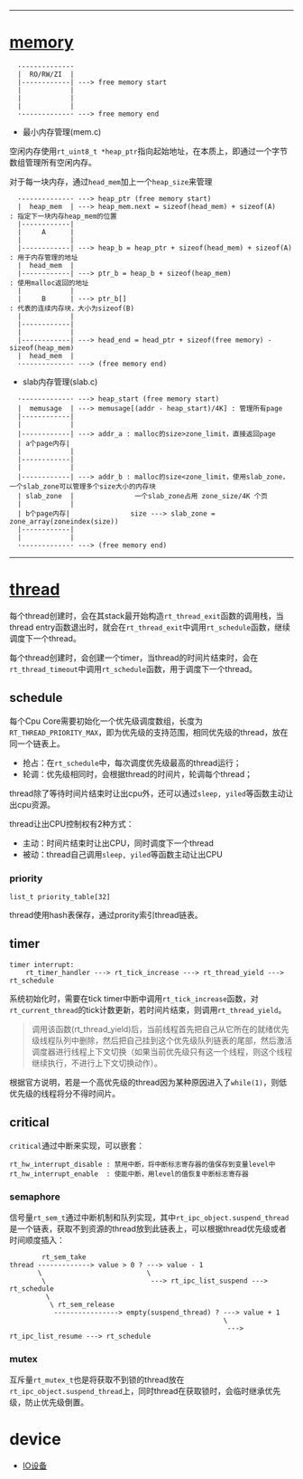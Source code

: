 
---
# [memory](https://www.rt-thread.org/document/site/programming-manual/memory/memory/)

```
  ·------------·
  |  RO/RW/ZI  |
  |------------| ---> free memory start
  |            |
  |            |
  |            |
  ·------------· ---> free memory end
```

- 最小内存管理(mem.c)

空闲内存使用`rt_uint8_t *heap_ptr`指向起始地址，在本质上，即通过一个字节数组管理所有空闲内存。

对于每一块内存，通过`head_mem`加上一个`heap_size`来管理


```
  ·------------· ---> heap_ptr (free memory start)
  |  heap_mem  | ---> heap_mem.next = sizeof(head_mem) + sizeof(A)      : 指定下一块内存heap_mem的位置
  |------------|
  |     A      |
  |            |
  |------------| ---> heap_b = heap_ptr + sizeof(head_mem) + sizeof(A)  : 用于内存管理的地址
  |  head_mem  |
  |------------| ---> ptr_b = heap_b + sizeof(heap_mem)                 : 使用malloc返回的地址
  |            |
  |     B      | ---> ptr_b[]                                           : 代表的连续内存块，大小为sizeof(B)
  |            |
  |------------|
  |            |
  |------------| ---> head_end = head_ptr + sizeof(free memory) - sizeof(heap_mem)
  |  head_mem  |
  ·------------· ---> (free memory end)
```

- slab内存管理(slab.c)

```
  ·------------· ---> heap_start (free memory start)
  |  memusage  | ---> memusage[(addr - heap_start)/4K] : 管理所有page
  |------------|
  |            |
  |------------| ---> addr_a : malloc的size>zone_limit，直接返回page
  | a个page内存|
  |            |
  |------------|
  |            |
  |------------| ---> addr_b : malloc的size<zone_limit，使用slab_zone，一个slab_zone可以管理多个size大小的内存块
  | slab_zone  |               一个slab_zone占用 zone_size/4K 个页
  |            |
  | b个page内存|               size ---> slab_zone = zone_array(zoneindex(size))
  |------------|
  |            |
  ·------------· ---> (free memory end)
```

---
# [thread](https://www.rt-thread.org/document/site/programming-manual/thread/thread/)

每个thread创建时，会在其stack最开始构造`rt_thread_exit`函数的调用栈，当thread entry函数退出时，就会在`rt_thread_exit`中调用`rt_schedule`函数，继续调度下一个thread。

每个thread创建时，会创建一个timer，当thread的时间片结束时，会在`rt_thread_timeout`中调用`rt_schedule`函数，用于调度下一个thread。

## schedule

每个Cpu Core需要初始化一个优先级调度数组，长度为`RT_THREAD_PRIORITY_MAX`，即为优先级的支持范围，相同优先级的thread，放在同一个链表上。

- 抢占：在`rt_schedule`中，每次调度优先级最高的thread运行；
- 轮调：优先级相同时，会根据thread的时间片，轮调每个thread；

thread除了等待时间片结束时让出cpu外，还可以通过`sleep, yiled`等函数主动让出cpu资源。

thread让出CPU控制权有2种方式：

- 主动：时间片结束时让出CPU，同时调度下一个thread
- 被动：thread自己调用`sleep, yiled`等函数主动让出CPU

### priority

```
list_t priority_table[32]
```

thread使用hash表保存，通过prority索引thread链表。

## timer

```
timer interrupt:
    rt_timer_handler ---> rt_tick_increase ---> rt_thread_yield ---> rt_schedule
```

系统初始化时，需要在tick timer中断中调用`rt_tick_increase`函数，对`rt_current_thread`的tick计数更新，若时间片结束，则调用`rt_thread_yield`。

> 调用该函数(rt_thread_yield)后，当前线程首先把自己从它所在的就绪优先级线程队列中删除，然后把自己挂到这个优先级队列链表的尾部，然后激活调度器进行线程上下文切换（如果当前优先级只有这一个线程，则这个线程继续执行，不进行上下文切换动作）。

根据官方说明，若是一个高优先级的thread因为某种原因进入了`while(1)`，则低优先级的线程将分不得时间片。

## critical

`critical`通过中断来实现，可以嵌套：

```
rt_hw_interrupt_disable : 禁用中断，将中断标志寄存器的值保存到变量level中
rt_hw_interrupt_enable  : 使能中断，用level的值恢复中断标志寄存器
```

### semaphore

信号量`rt_sem_t`通过中断机制和队列实现，其中`rt_ipc_object.suspend_thread`是一个链表，获取不到资源的thread放到此链表上，可以根据thread优先级或者时间顺度插入：

```
        rt_sem_take
thread -------------> value > 0 ? ---> value - 1
       \                          \
        \                          ---> rt_ipc_list_suspend ---> rt_schedule
         \
          \ rt_sem_release
           ----------------> empty(suspend_thread) ? ---> value + 1
                                                     \
                                                      ---> rt_ipc_list_resume ---> rt_schedule

```


### mutex

互斥量`rt_mutex_t`也是将获取不到锁的thread放在`rt_ipc_object.suspend_thread`上，同时thread在获取锁时，会临时继承优先级，防止优先级倒置。

# device

- [IO设备](https://www.rt-thread.org/document/site/programming-manual/device/device/)

